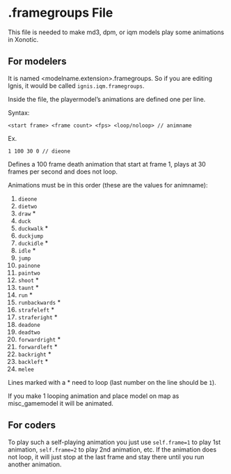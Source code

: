 .framegroups File
=================

This file is needed to make md3, dpm, or iqm models play some animations in Xonotic.

For modelers
------------

It is named <modelname.extension>.framegroups. So if you are editing Ignis, it would be called `ignis.iqm.framegroups`.

Inside the file, the playermodel’s animations are defined one per line.

Syntax:

    <start frame> <frame count> <fps> <loop/noloop> // animname

Ex.

    1 100 30 0 // dieone

Defines a 100 frame death animation that start at frame 1, plays at 30 frames per second and does not loop.

Animations must be in this order (these are the values for animname):

1. `dieone`
1. `dietwo`
1. `draw` \*
1. `duck`
1. `duckwalk` \*
1. `duckjump`
1. `duckidle` \*
1. `idle` \*
1. `jump`
1. `painone`
1. `paintwo`
1. `shoot` \*
1. `taunt` \*
1. `run` \*
1. `runbackwards` \*
1. `strafeleft` \*
1. `straferight` \*
1. `deadone`
1. `deadtwo`
1. `forwardright` \*
1. `forwardleft` \*
1. `backright` \*
1. `backleft` \*
1. `melee`

Lines marked with a \* need to loop (last number on the line should be `1`).

If you make 1 looping animation and place model on map as misc\_gamemodel it will be animated.

For coders
----------

To play such a self-playing animation you just use `self.frame=1` to play 1st animation, `self.frame=2` to play 2nd animation, etc.
If the animation does not loop, it will just stop at the last frame and stay there until you run another animation.

